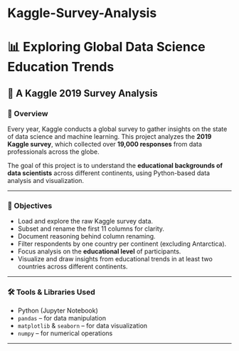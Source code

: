 # Kaggle-Survey-Analysis

# 📊 Exploring Global Data Science Education Trends  
## 🧠 A Kaggle 2019 Survey Analysis

### 📝 Overview

Every year, Kaggle conducts a global survey to gather insights on the state of data science and machine learning. This project analyzes the **2019 Kaggle survey**, which collected over **19,000 responses** from data professionals across the globe.

The goal of this project is to understand the **educational backgrounds of data scientists** across different continents, using Python-based data analysis and visualization.

---

### 🎯 Objectives

- Load and explore the raw Kaggle survey data.
- Subset and rename the first 11 columns for clarity.
- Document reasoning behind column renaming.
- Filter respondents by one country per continent (excluding Antarctica).
- Focus analysis on the **educational level** of participants.
- Visualize and draw insights from educational trends in at least two countries across different continents.

---

### 🛠️ Tools & Libraries Used

- Python (Jupyter Notebook)
- `pandas` – for data manipulation
- `matplotlib` & `seaborn` – for data visualization
- `numpy` – for numerical operations

---
